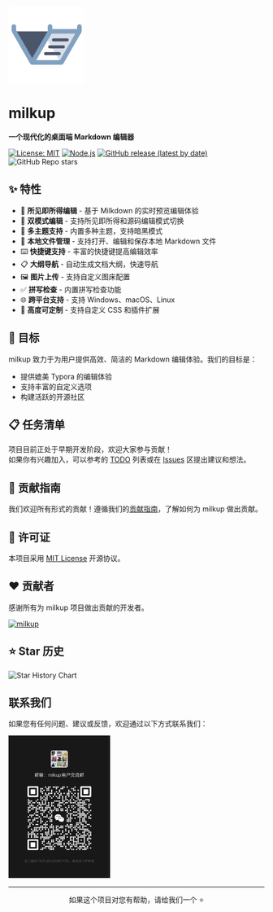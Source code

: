 <div align,"center">
  <img src="./src/renderer/public/logo.svg" alt="milkup Logo" width="150"> 
  <h1>milkup</h1>
  <p><strong>一个现代化的桌面端 Markdown 编辑器</strong></p>
  
  [![License: MIT](https://img.shields.io/badge/License-MIT-yellow.svg)](https://opensource.org/licenses/MIT)
  [![Node.js](https://img.shields.io/badge/node-%3E%3D20.17.0-brightgreen.svg)](https://nodejs.org/)
  [![GitHub release (latest by date)](https://img.shields.io/github/v/release/Auto-Plugin/milkup)](https://github.com/Auto-Plugin/milkup/releases)
  ![GitHub Repo stars](https://img.shields.io/github/stars/Auto-Plugin/milkup)
</div>

## ✨ 特性

- 🎯 **所见即所得编辑** - 基于 Milkdown 的实时预览编辑体验
- 📝 **双模式编辑** - 支持所见即所得和源码编辑模式切换
- 🎨 **多主题支持** - 内置多种主题，支持暗黑模式
- 📁 **本地文件管理** - 支持打开、编辑和保存本地 Markdown 文件
- ⌨️ **快捷键支持** - 丰富的快捷键提高编辑效率
- 📋 **大纲导航** - 自动生成文档大纲，快速导航
- ️🖼️ **图片上传** - 支持自定义图床配置
- ✅ **拼写检查** - 内置拼写检查功能
- 🌐 **跨平台支持** - 支持 Windows、macOS、Linux
- 🔧 **高度可定制** - 支持自定义 CSS 和插件扩展

## 🎯 目标

milkup 致力于为用户提供高效、简洁的 Markdown 编辑体验。我们的目标是：

- 提供媲美 Typora 的编辑体验
- 支持丰富的自定义选项
- 构建活跃的开源社区

## 📋 任务清单

项目目前正处于早期开发阶段，欢迎大家参与贡献！  
如果你有兴趣加入，可以参考的 [TODO](https://github.com/Auto-Plugin/milkup/issues/37) 列表或在 [Issues](https://github.com/Auto-Plugin/milkup/issues) 区提出建议和想法。

## 🤝 贡献指南

我们欢迎所有形式的贡献！遵循我们的[贡献指南](CONTRIBUTING.md)，了解如何为 milkup 做出贡献。

## 📄 许可证

本项目采用 [MIT License](LICENSE) 开源协议。

## ❤️ 贡献者

感谢所有为 milkup 项目做出贡献的开发者。

[![milkup](https://contrib.rocks/image?repo=Auto-Plugin/milkup)](https://github.com/Auto-Plugin/milkup/graphs/contributors)

## ⭐️ Star 历史

![Star History Chart](https://api.star-history.com/svg?repos=Auto-Plugin/milkup&type=Date)

##  联系我们

如果您有任何问题、建议或反馈，欢迎通过以下方式联系我们：

<img src="./public/qun.jpg" alt="联系方式" width="200">

---

<div align="center">
  <p>如果这个项目对您有帮助，请给我们一个 ⭐️</p>
</div>
